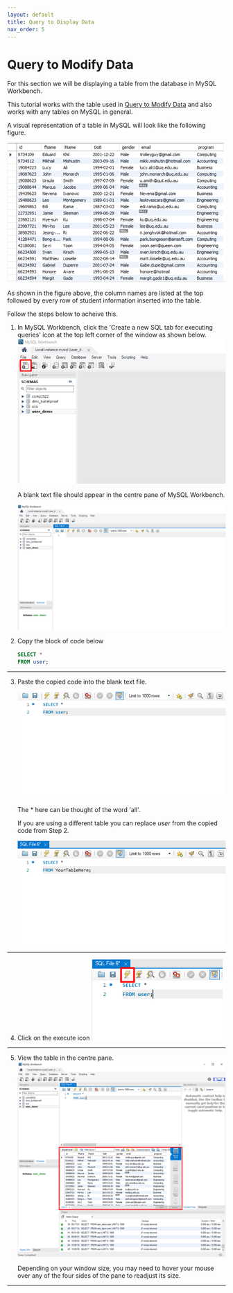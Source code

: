 ```yaml
---
layout: default
title: Query to Display Data
nav_order: 5
---
```


# Query to Modify Data
For this section we will be displaying a table from the database in MySQL Workbench. 

This tutorial works with the table used in [Query to Modify Data](modify) and also works with any tables on MySQL in general.

A visual representation of a table in MySQL will look like the following figure.

  ![MySQL Workbench visual table](https://github.com/dvalle22/Mel-Danilo-Cody/blob/gh-pages/assets/images/querydisplay/table_intro.png?raw=true)

As shown in the figure above, the column names are listed at the top followed by every row of student information inserted into the table.

Follow the steps below to acheive this.

1. In MySQL Workbench, click the 'Create a new SQL tab for executing queries' icon at the top left corner of the window as shown below. 
    ![MySQL Workbench new SQL query tab](https://github.com/dvalle22/Mel-Danilo-Cody/blob/gh-pages/assets/images/querydisplay/createsql_tab.png?raw=true)

    A blank text file should appear in the centre pane of MySQL Workbench.
    
    ![MySQL Workbench blank text file](https://github.com/dvalle22/Mel-Danilo-Cody/blob/gh-pages/assets/images/querydisplay/blank_textfile.png?raw=true)

2. Copy the block of code below
      ```sql
    SELECT *
    FROM user;
    ```

---------------------------
3. Paste the copied code into the blank text file. 
    
    ![MySQL Workbench code pasted to query file](https://github.com/dvalle22/Mel-Danilo-Cody/blob/gh-pages/assets/images/querydisplay/select_all_pasted.png?raw=true)
    
    The * here can be thought of the word 'all'.
    
    If you are using a different table you can replace _user_ from the copied code from Step 2.
    
    ![MySQL Workbench code pasted to query file different table name](https://github.com/dvalle22/Mel-Danilo-Cody/blob/gh-pages/assets/images/querydisplay/own_table.png?raw=true)
    
---------------------------
4. Click on the execute icon
    ![MySQL Workbench execute tab](https://github.com/dvalle22/Mel-Danilo-Cody/blob/gh-pages/assets/images/querydisplay/execute.png?raw=true)
    
---------------------------
5. View the table in the centre pane. 
    ![MySQL Workbench table is now visible](https://github.com/dvalle22/Mel-Danilo-Cody/blob/gh-pages/assets/images/querydisplay/table_appears.png?raw=true)
    
    Depending on your window size, you may need to hover your mouse over any of the four sides of the pane to readjust its size.
    
---------------------------



